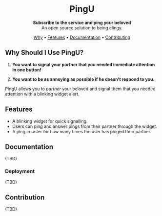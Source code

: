 
<h1 align="center">
  PingU
</h1>

<p align="center">
  <strong>Subscribe to the service and ping your beloved</strong> 
  <br />
  An open source solution to being clingy. 
</p>

<p align="center">
  <a href="#why-should-i-use-pingu">Why</a> •
  <a href="#features">Features</a> •
  <a href="#documentation">Documentation</a> •
  <a href="#contribution">Contributing</a>
</p>

## Why Should I Use PingU?
1. **You want to signal your partner that you needed immediate attention in one button!**

2. **You want to be as annoying as possible if he doesn't respond to you.**

PingU allows you to *partner* your beloved and signal them that you needed attention with a blinking widget alert. 

## Features
- A blinking widget for quick signalling.
- Users can ping and answer pings from their partner through the widget. 
- A ping counter for how many times the user has pinged their partner.

## Documentation
(TBD)

### Deployment
(TBD)

## Contribution
(TBD)
